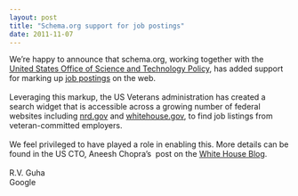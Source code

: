 ```yaml
---
layout: post
title: "Schema.org support for job postings"
date: 2011-11-07
---
```


<div><span class="Apple-style-span"><span class="Apple-style-span" style="white-space: pre-wrap;"><div>We’re happy to announce that schema.org, working together with the <a href="http://www.whitehouse.gov/administration/eop/ostp">United States Office of Science and Technology Policy</a>, has added support for marking up <a href="http://schema.org/JobPosting">job postings</a> on the web.</div><div><br /></div><div>Leveraging this markup, the US Veterans administration has created a search widget that is accessible across a growing number of federal websites including <a href="https://www.nationalresourcedirectory.gov/">nrd.gov</a> and <a href="http://www.whitehouse.gov/">whitehouse.gov</a>, to find job listings from veteran-committed employers. </div><div><br /></div><div>We feel privileged to have played a role in enabling this. More details can be found in the US CTO, Aneesh Chopra’s  post on the <a href="http://www.whitehouse.gov/blog/2011/11/07/open-innovation-heroes-introducing-veterans-job-bank">White House Blog</a>.</div><div><br /></div><div>R.V. Guha</div><div>Google</div></span></span></div>